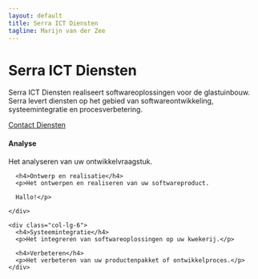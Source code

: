 ```yaml
---
layout: default
title: Serra ICT Diensten
tagline: Marijn van der Zee
---
```


<div class="jumbotron">
    <h1>Serra ICT Diensten</h1>
    <p class="lead">
        Serra ICT Diensten realiseert softwareoplossingen voor de glastuinbouw. Serra levert diensten op het gebied van softwareontwikkeling, systeemintegratie en procesverbetering.
    </p>
    <p>
        <a class="btn btn-lg btn-success" 
           href="{{ site.url }}/pages/contact.html" 
           role="button">
            <span class="glyphicon glyphicon-phone" aria-hidden="true"></span> Contact
        </a> 
        <a class="btn btn-lg btn-primary" 
           href="{{ site.url }}/pages/services" 
           role="button">
           <span class="glyphicon glyphicon-thumbs-up" aria-hidden="true"></span> Diensten</a>
    </p>
</div>

<div class="row marketing">
    <div class="col-lg-6">
      <h4>Analyse</h4>
      <p>Het analyseren van uw ontwikkelvraagstuk.</p>

      <h4>Ontwerp en realisatie</h4>
      <p>Het ontwerpen en realiseren van uw softwareproduct.
      
      Hallo!</p>

    </div>

    <div class="col-lg-6">
      <h4>Systeemintegratie</h4>
      <p>Het integreren van softwareoplossingen op uw kwekerij.</p>
      
      <h4>Verbeteren</h4>
      <p>Het verbeteren van uw productenpakket of ontwikkelproces.</p>
    </div>
</div>

